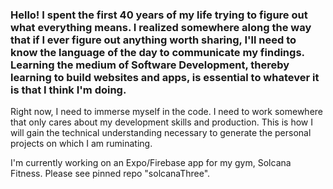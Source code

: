 ### Hello! I spent the first 40 years of my life trying to figure out what everything means. I realized somewhere along the way that if I ever figure out anything worth sharing, I'll need to know the language of the day to communicate my findings. Learning the medium of Software Development, thereby learning to build websites and apps, is essential to whatever it is that I think I'm doing.

Right now, I need to immerse myself in the code. I need to work somewhere that only cares about my development skills and production. This is how I will gain the technical understanding necessary to generate the personal projects on which I am ruminating.

I'm currently working on an Expo/Firebase app for my gym, Solcana Fitness. Please see pinned repo "solcanaThree".

<!--
**AdamIverson/AdamIverson** is a ✨ _special_ ✨ repository because its `README.md` (this file) appears on your GitHub profile.

Here are some ideas to get you started:

- 🔭 I’m currently working on ...
- 🌱 I’m currently learning ...
- 👯 I’m looking to collaborate on ...
- 🤔 I’m looking for help with ...
- 💬 Ask me about ...
- 📫 How to reach me: ...
- 😄 Pronouns: ...
- ⚡ Fun fact: ...
-->

